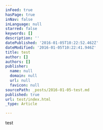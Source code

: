 ```yaml
---
inFeed: true
hasPage: true
inNav: false
inLanguage: null
starred: false
keywords: []
description: ''
datePublished: '2016-01-05T10:22:52.462Z'
dateModified: '2016-01-05T10:22:41.946Z'
title: test
author: []
authors: []
publisher:
  name: null
  domain: null
  url: null
  favicon: null
sourcePath: _posts/2016-01-05-test.md
published: true
url: test/index.html
_type: Article

---
```

test